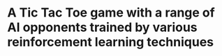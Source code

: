 # A Tic Tac Toe game with a range of AI opponents trained by various reinforcement learning techniques
